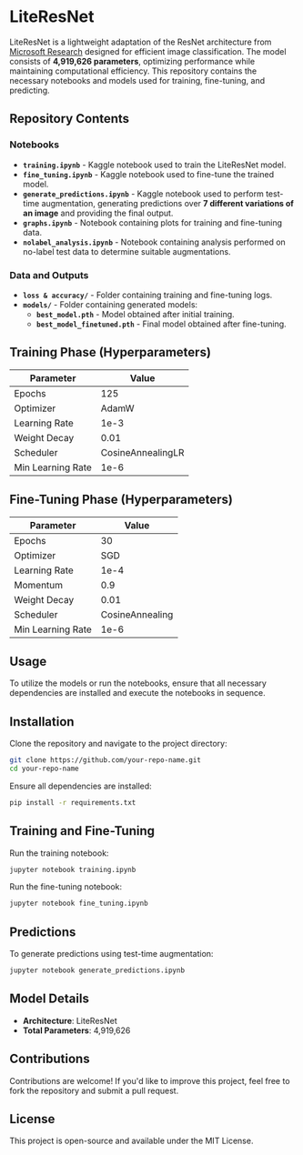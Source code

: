 # LiteResNet

LiteResNet is a lightweight adaptation of the ResNet architecture from [Microsoft Research](https://arxiv.org/abs/1512.03385) designed for efficient image classification. The model consists of **4,919,626 parameters**, optimizing performance while maintaining computational efficiency. This repository contains the necessary notebooks and models used for training, fine-tuning, and predicting.

## Repository Contents

### **Notebooks**
- **`training.ipynb`** - Kaggle notebook used to train the LiteResNet model.
- **`fine_tuning.ipynb`** - Kaggle notebook used to fine-tune the trained model.
- **`generate_predictions.ipynb`** - Kaggle notebook used to perform test-time augmentation, generating predictions over **7 different variations of an image** and providing the final output.
- **`graphs.ipynb`** - Notebook containing plots for training and fine-tuning data.
- **`nolabel_analysis.ipynb`** - Notebook containing analysis performed on no-label test data to determine suitable augmentations.

### **Data and Outputs**
- **`loss & accuracy/`** - Folder containing training and fine-tuning logs.
- **`models/`** - Folder containing generated models:
  - **`best_model.pth`** - Model obtained after initial training.
  - **`best_model_finetuned.pth`** - Final model obtained after fine-tuning.

## Training Phase (Hyperparameters)
| Parameter          | Value                    |
|-------------------|-------------------------|
| Epochs           | 125                      |
| Optimizer        | AdamW                    |
| Learning Rate    | 1e-3                     |
| Weight Decay     | 0.01                     |
| Scheduler        | CosineAnnealingLR        |
| Min Learning Rate | 1e-6                     |

## Fine-Tuning Phase (Hyperparameters)
| Parameter          | Value                    |
|-------------------|-------------------------|
| Epochs           | 30                       |
| Optimizer        | SGD                      |
| Learning Rate    | 1e-4                     |
| Momentum        | 0.9                       |
| Weight Decay     | 0.01                     |
| Scheduler        | CosineAnnealing          |
| Min Learning Rate | 1e-6                     |

## Usage
To utilize the models or run the notebooks, ensure that all necessary dependencies are installed and execute the notebooks in sequence.

## Installation
Clone the repository and navigate to the project directory:
```sh
git clone https://github.com/your-repo-name.git
cd your-repo-name
```

Ensure all dependencies are installed:
```sh
pip install -r requirements.txt
```

## Training and Fine-Tuning
Run the training notebook:
```sh
jupyter notebook training.ipynb
```
Run the fine-tuning notebook:
```sh
jupyter notebook fine_tuning.ipynb
```

## Predictions 
To generate predictions using test-time augmentation:
```sh
jupyter notebook generate_predictions.ipynb
```

## Model Details
- **Architecture**: LiteResNet
- **Total Parameters**: 4,919,626

## Contributions
Contributions are welcome! If you'd like to improve this project, feel free to fork the repository and submit a pull request.

## License
This project is open-source and available under the MIT License.


